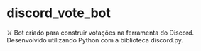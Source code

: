 # discord_vote_bot
⚔ Bot criado para construir votações na ferramenta do Discord. Desenvolvido utilizando Python com a biblioteca discord.py.
